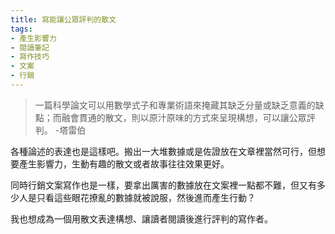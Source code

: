 ```yaml
---
title: 寫能讓公眾評判的散文
tags:
- 產生影響力
- 閱讀筆記
- 寫作技巧
- 文案
- 行銷
---
```


> 一篇科學論文可以用數學式子和專業術語來掩藏其缺乏分量或缺乏意義的缺點；而融會貫通的散文，則以原汁原味的方式來呈現構想，可以讓公眾評判。 -塔雷伯

各種論述的表達也是這樣吧。搬出一大堆數據或是佐證放在文章裡當然可行，但想要產生影響力，生動有趣的散文或者故事往往效果更好。

同時行銷文案寫作也是一樣，要拿出厲害的數據放在文案裡一點都不難，但又有多少人是只看這些眼花撩亂的數據就被說服，然後進而產生行動？

我也想成為一個用散文表達構想、讓讀者閱讀後進行評判的寫作者。
